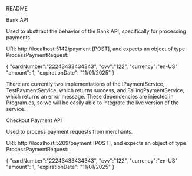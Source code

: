 README

Bank API

Used to absttract the behavior of the Bank API, specifically for processing payments. 

URI: http://localhost:5142/payment [POST], and expects an object of type ProcessPaymentRequest:

{
 "cardNumber":"22243433434343",
 "cvv":"122",
 "currency":"en-US"
 "amount": 1,
 "expirationDate": "11/01/2025"
}

There are currently two implementations of the IPaymentService, TestPaymentService, which returns success, and FailingPaymentService, which returns an error message. These dependencies are injected in Program.cs, so we will be easily able to integrate the live version of the service.


Checkout Payment API

Used to process payment requests from merchants.

URI: http://localhost:5209/payment [POST], and expects an object of type ProcessPaymentRequest:

{
 "cardNumber":"22243433434343",
 "cvv":"122",
 "currency":"en-US"
 "amount": 1,
 "expirationDate": "11/01/2025"
}
